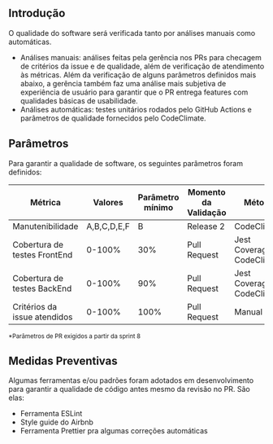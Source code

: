## Introdução

O qualidade do software será verificada tanto por análises manuais como automáticas.

- Análises manuais: análises feitas pela gerência nos PRs para checagem de critérios da issue e de qualidade, além de verificação de atendimento às métricas. Além da verificação de alguns parâmetros definidos mais abaixo, a gerência também faz uma análise mais subjetiva de experiência de usuário para garantir que o PR entrega features com qualidades básicas de usabilidade. 
- Análises automáticas: testes unitários rodados pelo GitHub Actions e parâmetros de qualidade fornecidos pelo CodeClimate.

## Parâmetros

Para garantir a qualidade de software, os seguintes parâmetros foram definidos:

Métrica | Valores | Parâmetro mínimo | Momento da Validação | Método 
--------|---------|--------------|---------------|---------------
Manutenibilidade | A,B,C,D,E,F| B | Release 2 | CodeClimate
Cobertura de testes FrontEnd | 0-100%|30% | Pull Request | Jest Coverage e CodeClimate 
Cobertura de testes BackEnd | 0-100%| 90% | Pull Request | Jest Coverage e CodeClimate 
Critérios da issue atendidos | 0-100% | 100% | Pull Request | Manual

<small>*Parâmetros de PR exigidos a partir da sprint 8 </small>


## Medidas Preventivas

Algumas ferramentas e/ou padrões foram adotados em desenvolvimento para garantir a qualidade de código antes mesmo da revisão no PR. São elas:

- Ferramenta ESLint 
- Style guide do Airbnb
- Ferramenta Prettier pra algumas correções automáticas


